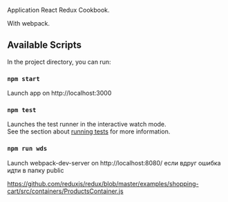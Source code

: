 Application React Redux Cookbook.

With webpack.

## Available Scripts

In the project directory, you can run:

### `npm start`

Launch app on  http://localhost:3000

### `npm test`

Launches the test runner in the interactive watch mode.<br>
See the section about [running tests](https://facebook.github.io/create-react-app/docs/running-tests) for more information.

### `npm run wds`

Launch webpack-dev-server on http://localhost:8080/ если вдруг ошибка идти в папку public

https://github.com/reduxjs/redux/blob/master/examples/shopping-cart/src/containers/ProductsContainer.js



